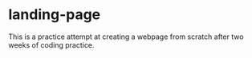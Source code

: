 # landing-page

This is a practice attempt at creating a webpage from scratch after two weeks of coding practice.
